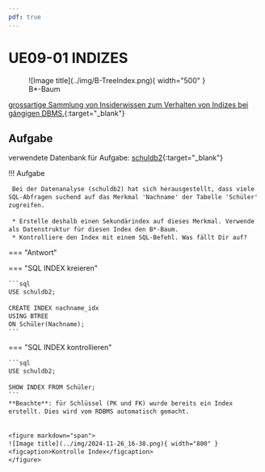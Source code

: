```yaml
---
pdf: true
---
```


# UE09-01 INDIZES

<figure markdown="span">
  ![Image title](../img/B-TreeIndex.png){ width="500" }
  <figcaption>B*-Baum</figcaption>
</figure>



[grossartige Sammlung von Insiderwissen zum Verhalten von Indizes bei gängigen DBMS.](https://use-the-index-luke.com/){:target="_blank"}




## Aufgabe

verwendete Datenbank für Aufgabe: [schuldb2](https://tjaeggi.github.io/btw2201_databases/le08/#demodatenbank-schuldb2-fur-ubungsaufgaben-ue08-xx){:target="_blank"}





!!! Aufgabe

     Bei der Datenanalyse (schuldb2) hat sich herausgestellt, dass viele SQL-Abfragen suchend auf das Merkmal 'Nachname' der Tabelle 'Schüler' zugreifen.

     * Erstelle deshalb einen Sekundärindex auf dieses Merkmal. Verwende als Datenstruktur für diesen Index den B*-Baum.
     * Kontrolliere den Index mit einem SQL-Befehl. Was fällt Dir auf?

=== "Antwort"

    
    
=== "SQL INDEX kreieren"

    ```sql
    USE schuldb2;

    CREATE INDEX nachname_idx 
    USING BTREE
    ON Schüler(Nachname);
    ```

=== "SQL INDEX kontrollieren"

    ```sql
    USE schuldb2;

    SHOW INDEX FROM Schüler;
    ```
    **Beachte**: für Schlüssel (PK und FK) wurde bereits ein Index erstellt. Dies wird vom RDBMS automatisch gemacht.


    <figure markdown="span">
    ![Image title](../img/2024-11-26_16-38.png){ width="800" }
    <figcaption>Kontrolle Index</figcaption>
    </figure>